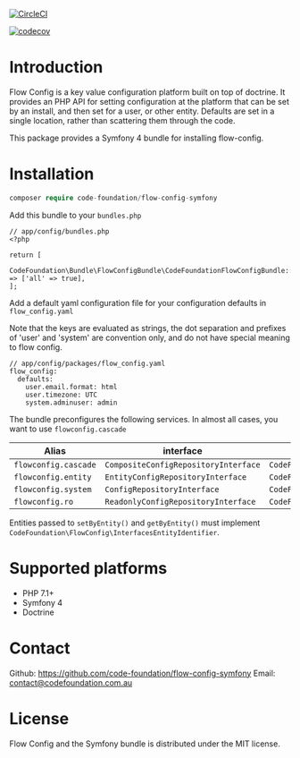 [![CircleCI](https://circleci.com/gh/code-foundation/flow-config-symfony.svg?style=svg)](https://circleci.com/gh/code-foundation/flow-config-symfony)

[![codecov](https://codecov.io/gh/code-foundation/flow-config-symfony/branch/master/graph/badge.svg)](https://codecov.io/gh/code-foundation/flow-config-symfony)


# Introduction

Flow Config is a key value configuration platform built on top of doctrine. It provides an PHP API for setting configuration
 at the platform that can be set by an install, and then set for a user, or other entity. Defaults are set in a single
 location, rather than scattering them through the code.

This package provides a Symfony 4 bundle for installing flow-config.

# Installation

```php
composer require code-foundation/flow-config-symfony
```

Add this bundle to your `bundles.php`

```
// app/config/bundles.php
<?php

return [
    CodeFoundation\Bundle\FlowConfigBundle\CodeFoundationFlowConfigBundle::class => ['all' => true],
];
```

Add a default yaml configuration file for your configuration defaults in `flow_config.yaml`

Note that the keys are evaluated as strings, the dot separation and prefixes of 'user' and 'system' are convention only,
 and do not have special meaning to flow config.

```
// app/config/packages/flow_config.yaml
flow_config:
  defaults:
    user.email.format: html
    user.timezone: UTC
    system.adminuser: admin
```

The bundle preconfigures the following services. In almost all cases, you want to use `flowconfig.cascade`

| Alias              | interface | class
| ---                | ---       | ---
| `flowconfig.cascade` | `CompositeConfigRepositoryInterface` | `CodeFoundation\FlowConfig\Repository\CascadeConfig`
| `flowconfig.entity` | `EntityConfigRepositoryInterface` | `CodeFoundation\FlowConfig\Repository\DoctrineEntityConfig`
| `flowconfig.system` | `ConfigRepositoryInterface` | `CodeFoundation\FlowConfig\Repository\DoctrineConfig`
| `flowconfig.ro` | `ReadonlyConfigRepositoryInterface` | `CodeFoundation\FlowConfig\Repository\ReadonlyConfig`

Entities passed to `setByEntity()` and `getByEntity()` must implement `CodeFoundation\FlowConfig\InterfacesEntityIdentifier`.

# Supported platforms
* PHP 7.1+
* Symfony 4
* Doctrine

# Contact

Github: https://github.com/code-foundation/flow-config-symfony
Email: contact@codefoundation.com.au

# License
Flow Config and the Symfony bundle is distributed under the MIT license.
